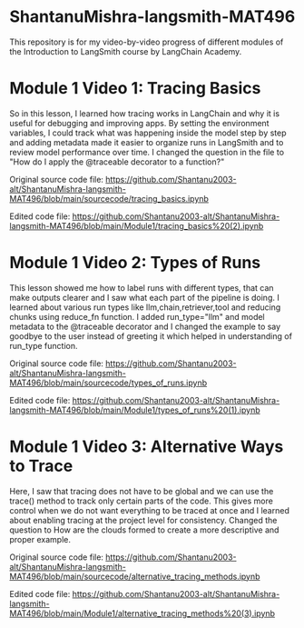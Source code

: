 # ShantanuMishra-langsmith-MAT496
This repository is for my video-by-video progress of different modules of the Introduction to LangSmith course by LangChain Academy.

# Module 1 Video 1: Tracing Basics
So in this lesson, I learned how tracing works in LangChain and why it is useful for debugging and improving apps. 
By setting the environment variables, I could track what was happening inside the model step by step and adding metadata made it easier to organize runs in LangSmith and to review model performance over time.
I changed the question in the file to "How do I apply the @traceable decorator to a function?"

Original source code file:
https://github.com/Shantanu2003-alt/ShantanuMishra-langsmith-MAT496/blob/main/sourcecode/tracing_basics.ipynb

Edited code file:
https://github.com/Shantanu2003-alt/ShantanuMishra-langsmith-MAT496/blob/main/Module1/tracing_basics%20(2).ipynb

# Module 1 Video 2: Types of Runs
This lesson showed me how to label runs with different types, that can make outputs clearer and I saw what each part of the pipeline is doing. 
I learned about various run types like llm,chain,retriever,tool and reducing chunks using reduce_fn function.
I added run_type="llm" and model metadata to the @traceable decorator and I changed the example to say goodbye to the user instead of greeting it which helped in understanding of run_type function.

Original source code file:
https://github.com/Shantanu2003-alt/ShantanuMishra-langsmith-MAT496/blob/main/sourcecode/types_of_runs.ipynb

Edited code file:
https://github.com/Shantanu2003-alt/ShantanuMishra-langsmith-MAT496/blob/main/Module1/types_of_runs%20(1).ipynb

# Module 1 Video 3: Alternative Ways to Trace
Here, I saw that tracing does not have to be global and we can use the trace() method to track only certain parts of the code. 
This gives more control when we do not want everything to be traced at once and I learned about enabling tracing at the project level for consistency.
Changed the question to How are the clouds formed to create a more descriptive and proper example.

Original source code file:
https://github.com/Shantanu2003-alt/ShantanuMishra-langsmith-MAT496/blob/main/sourcecode/alternative_tracing_methods.ipynb

Edited code file:
https://github.com/Shantanu2003-alt/ShantanuMishra-langsmith-MAT496/blob/main/Module1/alternative_tracing_methods%20(3).ipynb

